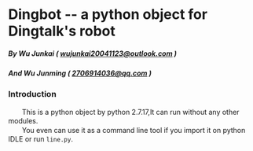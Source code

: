 # Dingbot -- a python object for Dingtalk's robot
##### By Wu Junkai ( wujunkai20041123@outlook.com )
##### And Wu Junming ( 2706914036@qq.com )

### Introduction
　　This is a python object by python 2.7.17,It can run without any other modules.  
　　You even can use it as a command line tool if you import it on python IDLE or run `line.py`.
